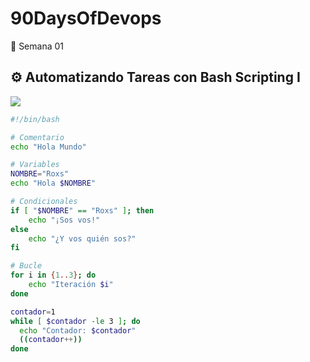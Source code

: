 # 90DaysOfDevops
🚀 Semana 01

## ⚙️ Automatizando Tareas con Bash Scripting I

![](https://90daysdevops.295devops.com/assets/images/main.sh-bb7e3318585e1abdeade04f26d635279.png)

```bash
#!/bin/bash

# Comentario
echo "Hola Mundo"

# Variables
NOMBRE="Roxs"
echo "Hola $NOMBRE"

# Condicionales
if [ "$NOMBRE" == "Roxs" ]; then
    echo "¡Sos vos!"
else
    echo "¿Y vos quién sos?"
fi

# Bucle
for i in {1..3}; do
    echo "Iteración $i"
done

contador=1
while [ $contador -le 3 ]; do
  echo "Contador: $contador"
  ((contador++))
done
```

